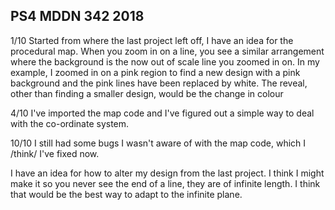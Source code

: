 ## PS4 MDDN 342 2018

1/10
Started from where the last project left off, I have an idea for the procedural map. When you zoom in on a line, you see a similar arrangement where the background is the now out of scale line you zoomed in on. In my example, I zoomed in on a pink region to find a new design with a pink background and the pink lines have been replaced by white. The reveal, other than finding a smaller design, would be the change in colour

4/10
I've imported the map code and I've figured out a simple way to deal with the co-ordinate system.

10/10
I still had some bugs I wasn't aware of with the map code, which I /think/ I've fixed now.

I have an idea for how to alter my design from the last project. I think I might make it so you never see the end of a line, they are of infinite length. I think that would be the best way to adapt to the infinite plane.